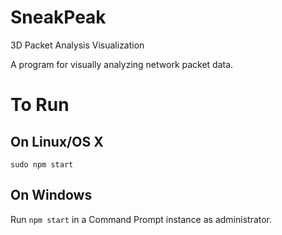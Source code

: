 SneakPeak
========
3D Packet Analysis Visualization

A program for visually analyzing network packet data.

# To Run
## On Linux/OS X
`sudo npm start`

## On Windows
Run `npm start` in a Command Prompt instance as administrator.
